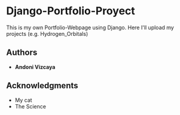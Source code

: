 # Django-Portfolio-Proyect
This is my own Portfolio-Webpage using Django. Here I'll upload my projects (e.g. Hydrogen_Orbitals)

## Authors

* **Andoni Vizcaya** 

## Acknowledgments

* My cat
* The Science
